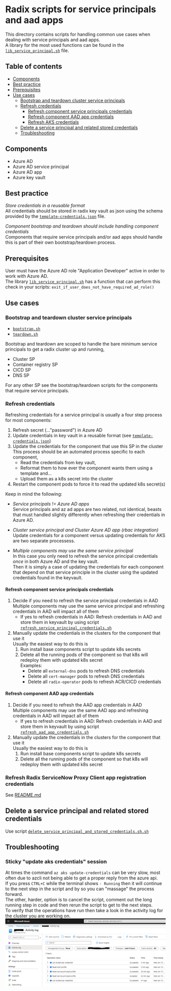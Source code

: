 # Radix scripts for service principals and aad apps

This directory contains scripts for handling common use cases when dealing with service principals and aad apps.  
A library for the most used functions can be found in the [`lib_service_principal.sh`](lib_service_principal.sh) file.


## Table of contents

- [Components](#Components)
- [Best practice](#best-practice)
- [Prerequisites](#Prerequisites)
- [Use cases](#use-cases)
   - [Bootstrap and teardown cluster service principals](#bootstrap-and-teardown-cluster-service-principals)
   - [Refresh credentials](#refresh-credentials)
      - [Refresh component service principals credentials](#refresh-component-service-principals-credentials)
      - [Refresh component AAD app credentials](#refresh-component-aad-app-credentials)
      - [Refresh AKS credentials](#refresh-aks-credentials)
   - [Delete a service principal and related stored credentials](#delete-a-service-principal-and-related-stored-credentials)
   - [Troubleshooting](#troubleshooting)


## Components

- Azure AD
- Azure AD service principal
- Azure AD app
- Azure key vault


## Best practice

_Store credentials in a reusable format_  
All credentials should be stored in radix key vault as json using the schema provided by the [`template-credentials.json`](./template-credentials.json) file.  

_Component bootstrap and teardown should include handling component credentials_  
Components that require service principals and/or aad apps should handle this is part of their own bootstrap/teardown process.  


## Prerequisites

User must have the Azure AD role "Application Developer" active in order to work with Azure AD.  
The library [`lib_service_principal.sh`](lib_service_principal.sh) has a function that can perform this check in your scripts: `exit_if_user_does_not_have_required_ad_role()`


## Use cases

### Bootstrap and teardown cluster service principals

- [`bootstrap.sh`](./bootstrap.sh)
- [`teardown.sh`](./teardown.sh)

Bootstrap and teardown are scoped to handle the bare minimum service principals to get a radix cluster up and running,  
- Cluster SP
- Container registry SP
- CICD SP
- DNS SP

For any other SP see the bootstrap/teardown scripts for the components that require service principals.


### Refresh credentials

Refreshing credentials for a service principal is usually a four step process for most components:
1. Refresh secret (..."password") in Azure AD
1. Update credentials in key vault in a reusable format (see [`template-credentials.json`](./template-credentials.json))
1. Update the credentials for the component that use this SP in the cluster  
   This process should be an automated process specific to each component,  
   - Read the credentials from key vault, 
   - Reformat them to how ever the component wants them using a template and...
   - Upload them as a k8s secret into the cluster
1. Restart the component pods to force it to read the updated k8s secret(s)

Keep in mind the following:

- _Service principals != Azure AD apps_  
  Service principals and az ad apps are two related, not identical, beasts that must handled slightly differently when refreshing their credentials in Azure AD.  

- _Cluster service principal and Cluster Azure AD app (rbac integration)_  
  Update credentials for a component versus updating credentials for AKS are two separate processess.  

- _Multiple components may use the same service principal_  
  In this case you only need to refresh the service principal credentials _once_ in both Azure AD and the key vault.  
  Then it is simply a case of updating the credentials for each component that depend on that service principle in the cluster using the updated credentials found in the keyvault.


#### Refresh component service principals credentials


1. Decide if you need to refresh the service principal credentials in AAD  
   Multiple components may use the same service principal and refreshing credentials in AAD will impact all of them 
   - If yes to refresh credentials in AAD: 
     Refresh credentials in AAD and store them in keyvault by using script [`refresh_service_principal_credentials.sh`](./refresh_service_principal_credentials.sh)
1. Manually update the credentials in the clusters for the component that use it  
   Usually the easiest way to do this is 
   1. Run install base components script to update k8s secrets
   1. Delete all the running pods of the component so that k8s will redeploy them with updated k8s secret  
      Examples:
      - Delete all `external-dns` pods to refresh DNS credentials
      - Delete all `cert-manager` pods to refresh DNS credentials
      - Delete all `radix-operator` pods to refresh ACR/CICD credentials


#### Refresh component AAD app credentials

1. Decide if you need to refresh the AAD app credentials in AAD  
   Multiple components may use the same AAD app and refreshing credentials in AAD will impact all of them
   - If yes to refresh credentials in AAD: 
     Refresh credentials in AAD and store them in keyvault by using script [`refresh_aad_app_credentials.sh`](./refresh_aad_app_credentials.sh)
1. Manually update the credentials in the clusters for the component that use it  
   Usually the easiest way to do this is 
   1. Run install base components script to update k8s secrets
   1. Delete all the running pods of the component so that k8s will redeploy them with updated k8s secret



### Refresh Radix ServiceNow Proxy Client app registration credentials

See [README.md](../servicenow-proxy/README.md)


## Delete a service principal and related stored credentials

Use script [`delete_service_principal_and_stored_credentials.sh.sh`](./delete_service_principal_and_stored_credentials.sh.sh)



## Troubleshooting

### Sticky "update aks credentials" session

At times the command `az aks update-credentials` can be very slow, most often due to azcli not being able to get a proper reply from the azure api.  
If you press `CTRL+C` while the terminal shows `- Running` then it will continue to the next step in the script and by so you can "massage" the process forward.  
The other, harder, option is to cancel the script, comment out the long running step in code and then rerun the script to get to the next steps.  
To verify that the operations have run then take a look in the activity log for the cluster you are working on.  
![Cluster activity log](./activity-log.PNG)

